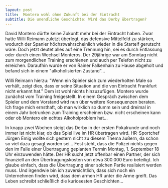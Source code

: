 ```yaml
---
layout: post
title:  Montero wohl ohne Zukunft bei der Eintracht
subtitle: Die unendliche Geschichte: Wird das Derby übertragen?
---
```


David Montero dürfte keine Zukunft mehr bei der Eintracht haben. Zwar hatte Willi Reimann zuletzt überlegt, das defensive Mittelfeld zu stärken, wodurch der Spanier höchstwahrscheinlich wieder in die Startelf gerutscht wäre. Doch jetzt deutet alles auf eine Trennung hin, sei es durch Entlassung oder durch einen Wechsel Monteros. Der 29jährige war am Sonntag nicht zum morgendlichen Training erschienen und auch per Telefon nicht zu erreichen. Daraufhin wurde er von Rainer Falkenhain zu Hause abgeholt und befand sich in einem "alkoholisierten Zustand"...

Willi Reimann hierzu: "Wenn ein Spieler sich zum wiederholten Male so verhält, zeigt dies, dass er seine Situation und die von Eintracht Frankfurt nicht erkannt hat." Dem ist wohl nichts hinzuzufügen. Montero wurde zunächst vom Training freigestellt. In einem Gespräch zwischen dem Spieler und dem Vorstand wird nun über weitere Konsequenzen beraten. Ich frage mich ernsthaft, ob man wirklich so dumm sein und dreimal in einem Jahr betrunken zum Training erscheinen bzw. nicht erscheinen kann oder ob Montero ein echtes Alkoholproblem hat...

In knapp zwei Wochen steigt das Derby in der ersten Pokalrunde und noch immer ist nicht klar, ob das Spiel live im HR übertragen wird. HR-Sportchef Jürgen Emig wollte sich gestern nicht zu diesem Thema äußern, da schon so viel dazu gesagt worden sei... Fest steht, dass die Polizei nichts gegen den im Falle einer Übertragung geplanten Termin Montag, 1. September 18 Uhr einzuwenden hätte. Der HR sucht jetzt offenbar einen Partner, der sich finanziell an den Übertragungskosten von etwa 300.000 Euro beteiligt. Ich glaube einfach, dass die Übertragung einer solchen Partie realisiert werden muss. Und irgendwie bin ich zuversichtlich, dass sich noch ein Unternehmen finden wird, dass dem armen HR unter die Arme greift. Das Leben schreibt schließlich die kuriosesten Geschichten...
